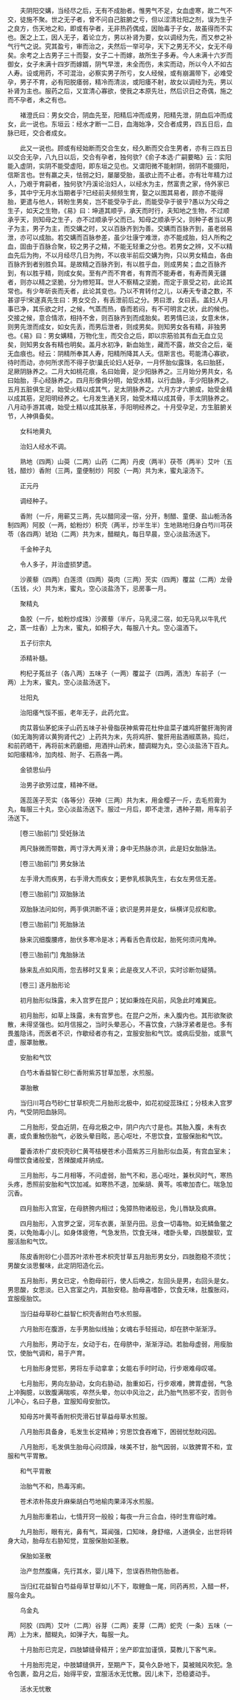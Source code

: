 <!-- { "loadSidebar": true } -->
　　夫阴阳交媾，当经尽之后，无有不成胎者。惟男气不足，女血虚寒，故二气不交，徒施不聚。世之无子者，曾不问自己脏腑之亏，但以涩清壮阳之剂，误为生子之良方，伤天地之和，即或有孕者，无非热药偶成，因贻毒于子女，故虽得而不实也。医之上工，因人无子，着论立方，男以补肾为要，女以调经为先，而又参之补气行气之说。究其盈亏，审而治之，夫然后一举可孕，天下之男无不父，女无不母矣。余考之上古男子三十而娶，女子二十而嫁，故所生子多寿。今人未满十六岁而御女，女子未满十四岁而嫁婿，阴气早泄，未全而伤，未实而动，所以今人不如古人寿。设或用药，不可混治，必察实男子所亏，女人经候，或有崩漏带下，必难受孕，男子不育，必有阳脱痿弱，精冷而清淡，或阳痿不射，故女以调经为先，男以补肾为主也。服药之后，又宜清心寡欲，使我之本原先壮，然后识日之奇偶，施之而不孕者，未之有也。

　　褚澄氏曰：男女交合，阴血先至，阳精后冲而成男，阳精先泄，阴血后冲而成女，此一说也。东垣云：经水才断一二日，血海始净，交合者成男，四五日后，血脉已旺，交合者成女。

　　此又一说也。顾或有经始断而交合生女，经久断而交合生男者，亦有三四五日以交合无孕，八九日以后，交合有孕者，独何欤?《俞子本选·广嗣要略》云：实阳能入虚阴，实阴不能受虚阳，即东垣之见也。又谓阳微不能射阴，弱阴不能摄阳，信斯言也。世有羸之夫，怯弱之妇，屡屡受胎，虽欲止而不止者。亦有壮年精力过人，乃艰于育嗣者，独何欤?丹溪论治妇人，以经水为主，然富贵之家，侍外家已多，其中宁无月水当期者乎?已经前夫频频生育，娶之以图其易者，顾亦不能得胎，更遣与他人，转盼生男矣，岂不能受孕于此，而能受孕于彼乎?愚以为父母之生子，如天之生物，《易》曰：坤道其顺乎，承天而时行，夫知地之生物，不过顺承乎天，则知母之生子，亦不过顺承乎父而已。知母之顺承乎父，则种子者当以男子为主，男子为主，而交媾之时，又以百脉齐到为善。交媾而百脉齐到，虽老弱易泄，亦可以成胎。若交媾而百脉参差，虽少壮康宁难泄，亦不能成胎，妇人所构之血，固由于百脉合聚，较之男子之精，不能无轻重之分也。若男女之辨，又不以精血先后为拘，不以月经尽几日为拘，不以夜半前后交媾为拘，只以男女精血，各由百脉齐到者别胜负耳。是故精之百脉齐到，有以胜乎血，则成男矣；血之百脉齐到，有以胜乎精，则成女矣。至有产而不育者，有育而不能寿者，有寿而黄无疆者，则亦以精之坚脆，分为修短耳。世人不察精之坚脆，而定于禀受之初，此论其常也。有少年斫丧而夭者，此论其变也。乃以不育转付之儿，以寿夭专诿之数，不甚谬乎!宋遂真先生曰：男女交合，有丢泄前后之分。男曰泄，女曰丢。盖妇人月事已净，其乐欲之时，之候，气蒸而热，昏而若闷，有不可明言之状，此的候也。交接之候，意合情浓，相持不舍，则百脉齐到而成胎矣。若男情已淡，女意未休，则男先泄而成女，如女先丢，而男后泄者，则成男矣。则知男女各有精，非独男也。《易》曰：男女媾精，万物化生，而交合之后，即以宗筋验其有血无血立见矣，则知男女各有精也明矣。盖月水初净，新血始生，藏而不露，故交合之后，毫无血痕也。经云：阴精所奉其人寿，阳精所降其人夭。信斯言也。苟能清心寡欲，待时而动，亦何所求而不得子欤!巢氏论妇人妊孕，一月怀胎似露珠，名曰胎胚，足厥阴脉养之。二月大如桃花痕，名曰始膏，足少阳脉养之。三月始分男共女，名曰始胎，手心经脉养之。四月形像俱分明，始受水精，以行血脉，手少阳脉养之。五月五脏俱生足，始受火精以成其气，足太阴脉养之。六月方才六腑成，始受金精以成其筋，足阳明经养之。七月发生通关窍，始受木精以成其骨，手太阴脉养之。八月动手游其魂，始受土精以成其肤革，手阳明经养之。十月受孕足，方生脏腑关节，人神俱备矣。

　　女科地黄丸

　　治妇人经水不调。

　　熟地（四两）山萸（二两）山药（二两）丹皮（两半）茯苓（两半）艾叶（五钱，醋炒）香附（三两，童便制炒）阿胶（一两）共为末，蜜丸滚汤下。

　　正元丹

　　调经种子。

　　香附（一斤，用蕲艾三两，先以醋同浸一宿，分开，制醋、童便、盐山栀汤各制四两）阿胶（一两，蛤粉炒）枳壳（两半，炒半生半）生地熟地归身白芍川芎茯苓（各四两）琥珀（二两）共为末，醋糊丸，每日早晨，空心淡盐汤送下。

　　千金种子丸

　　令人多子，并治虚损梦遗。

　　沙蒺藜（四两）白莲须（四两）萸肉（三两）芡实（四两）覆盆（二两）龙骨（五钱，火）共为末，蜜丸，空心淡盐汤下，忌房事一月。

　　聚精丸

　　鱼胶（一斤，蛤粉炒成珠）沙蒺藜（半斤，马乳浸二宿，如无马乳以牛乳代之，蒸一炷香）上为末，蜜丸，如桐子大，每服八十丸。空心温酒下。

　　五子衍宗丸

　　添精补髓。

　　枸杞子菟丝子（各八两）五味子（一两）覆盆子（四两，酒洗）车前子（一两）上为末，蜜丸，空心淡盐汤送下。

　　壮阳丸

　　治阳痿气馁不振，老年无子，此药允宜。

　　肉苁蓉仙茅蛇床子山药五味子补骨脂茯神紫霄花杜仲韭菜子雄鸡肝鳖肝海狗肾（如无海狗肾以黄狗肾代之）上药共为末，先将鸡肝、鳖肝用盐酒椒蒸熟，捣烂，和前药晒干，再将前末药磨细，用酒拌山药末，醋调糊为丸，空心淡盐汤下百丸。如阳痿精冷，加肉桂、附子、石燕各一两。

　　金锁思仙丹

　　治男子欲劳过度，精神不继。

　　莲蕊莲子芡实（各等分）茯神（三两）共为末，用金樱子一斤，去毛煎膏为丸，每服三十丸，空心淡盐汤送下。服过一月后，即不走泄，遇种子期，用车前子汤送下。

　　[卷三\胎前门] 受妊脉法 

　　两尺脉微而带数，两寸浮大两关滑；身中无热脉亦洪，此是妇女胎脉法。

　　[卷三\胎前门] 男女脉法 

　　左手滑大而疾男，右手滑大而疾女；更参乳核孰先生，右女左男信无差。

　　[卷三\胎前门] 双胎脉法 

　　双胎脉法问如何，两手俱洪断不诬；欲识是男并是女，纵横详见叔和歌。

　　[卷三\胎前门] 死胎脉法 

　　脉来沉细腹腰疼，胎伏多寒冷是冰；再看舌色青纹起，胎死何须问鬼神。

　　[卷三\胎前门] 鬼胎脉法 

　　脉来乱点如风雨，忽去移时又复来；此是夜叉人不识，实时诊断勿疑猜。

　　[卷三] 逐月胎形论 

　　初月胎形似珠露，未入宫罗在昆户；犹如秉烛在风前，风急此时难翼庇。

　　初月胎形，如草上珠露，未有宫罗也。在昆户之所，未入腹内也。其形欲聚欲散，未得坚强也。如月信报之，当时头晕恶心，不喜饮食，六脉浮紧者是也。多有畏羞隐讳，而医者不识，作歇经者亦有之，宜服安胎和气饮。或病后受胎，或禀气虚，服罩胎散。

　　安胎和气饮

　　白芍木香益智仁砂仁香附紫苏甘草加葱，水煎服。

　　罩胎散

　　当归川芎白芍砂仁甘草枳壳二月胎形北极中，如花初绽蕊珠红；分枝未入宫罗内，气受阴阳血脉同。

　　二月胎形，受血近阴，在母北极之中，阴户内六寸是也。其胎入腹，未有衣裹，或负重触伤胎气，必致头晕目眩，恶心呕吐，不思饮食，宜服保胎和气饮。

　　藿香浓朴广皮枳壳砂仁黄芩桔梗苍术小茴紫苏三月胎形似血英，有宫血室未；母憎饮食诸般爱，苦辣酸咸并纳成。

　　三月胎形，与二月相等，不问虚弱，胎气不和，恶心呕吐，兼秋风时气，寒热头疼，悉照前安胎和气饮加减。如寒热不退，加柴胡、黄芩。咳嗽加杏仁。喘急加沉香。

　　四月胎形入宫室，在母脐胯内相过；兔獐热物诸般忌，免儿唇缺及疯麻。

　　四月胎形，入宫罗之室，河车衣裹，渐至丹田。忌食一切毒物。如无鳞鱼鳖之类，以免贻毒小儿。如身体疲倦，气急发热，饮食无味，嗜卧头晕，四肢酸软，宜服活胎和气饮。

　　陈皮香附砂仁小茴苏叶浓朴苍术枳壳甘草五月胎形男女分，四肢胞稳不须忧；男酸女淡思餐味，此定阴阳造化云。

　　五月胎形，男女已定，令胞母前行，使人后唤之，左回头是男，右回头是女。男思酸，女思淡。已入宫室之内，其胎安稳。胎母喜嗜卧，饮食无味，肚腹胀闷，宜服瘦胎饮。

　　当归益母草砂仁益智仁枳壳香附白芍水煎服。

　　六月胎形在腹游，左手男胎似线抽；女魂右手轻摇动，却在脐中渐渐浮。

　　六月胎形，男动于左，女动于右，在母脐中，渐渐浮动。若胎母虚弱，用瘦胎饮，使胎气调和，易于产育。

　　七月胎形身觉邪，男将左手动拿拿；女能右手时时动，行步艰难母叹嗟。

　　七月胎形，男向左胁动，女向右胁动，胎重如石，行步艰难，脾胃虚弱，气急上冲胸臆，以致腹满喘咳，卒然头晕，勿以中风治之，此乃胎气热邪不安，否则令儿冲心，名曰子悬，宜服知母安胎饮。

　　知母苏叶黄芩香附枳壳滑石甘草益母草水煎服。

　　八月胎形具备身，毛发生长定精神；穷思饮食吞难下，困弱忧愁眈闷因。

　　八月胎形，毛发俱生胎母心闷烦躁，味美不甘，胎气因弱，以致脾胃不和，宜服和气平胃散。

　　和气平胃散

　　治胎气不和，热毒泻痢。

　　苍术浓朴陈皮升麻柴胡白芍地榆肉果泽泻水煎服。

　　九月胎形重若山，七情开窍一般般；每夜一升三合血，待时生育临时难。

　　九月胎形，眼有光，鼻有气，耳闻强，口知味，身舒缩，人道俱全，出世将转身大动，胎母左右胁知觉，宜服保胎如圣散。

　　保胎如圣散

　　治产忽然腹痛，先行其水，婴儿降下，忽误吞热物伤胎者。

　　当归红花益智白芍益母草甘草如儿不下，取鲤鱼一尾，同药再煎，入醋一杯，服乌金丸。

　　乌金丸

　　阿胶（四两）艾叶（二两）谷芽（二两）麦芽（二两）蛇壳（一条）五味（一两）上为末，醋糊丸，如弹子大，每服一丸。

　　十月胎形已完足，四肢罅缝骨精开；坐产即宜加谨慎，莫教儿下客气来。

　　十月胎形完足，中肢罅缝俱开，至期产下，莫令久卧地下，莫被贼风吹犯。急令包裹，盈月之后，始得平安，宜服活水无忧散。因儿未下，恐稳婆动手。

　　活水无忧散


